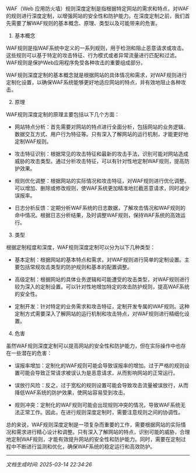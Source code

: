 WAF（Web 应用防火墙）规则深度定制是指根据特定网站的需求和特点，对WAF的规则进行深度定制，以增强网站的安全性和防护能力。在深度定制之前，我们首先需要了解WAF规则的基本概念、原理、类型以及可能带来的危害。

1. 基本概念

WAF规则是指WAF系统中定义的一系列规则，用于检测和阻止恶意请求或攻击。这些规则可以基于特定的攻击特征、行为模式或者异常流量进行匹配和过滤。WAF规则是保护Web应用程序免受各种攻击的重要组成部分。

WAF规则深度定制的基本概念就是根据网站的具体情况和需求，对WAF规则进行定制化设置，以确保WAF系统能够更好地适应网站的特点，并有效地阻止各种攻击。

2. 原理

WAF规则深度定制的原理主要包括以下几个方面：

- 网站特点分析：首先需要对网站的特点进行全面分析，包括网站的业务逻辑、数据交互方式、用户行为特征等。只有深入了解网站的运行机制，才能更好地定制WAF规则。

- 攻击特征识别：根据常见的攻击特征和最新的攻击手法，识别可能对网站造成威胁的攻击类型。通过分析攻击特征，可以有针对性地定制WAF规则，提高防护效果。

- 规则优化调整：根据网站的实际情况和攻击特征，对WAF规则进行优化调整。可以增加、删除或修改规则，使WAF系统更加精准地拦截恶意请求，同时减少误报率。

- 日志分析反馈：定期分析WAF系统的日志数据，了解攻击情况和WAF规则的命中情况。根据日志分析结果，及时调整WAF规则，保持WAF系统的高效运行。

3. 类型

根据定制程度和深度，WAF规则深度定制可以分为以下几种类型：

- 基本定制：根据网站的基本特点和需求，对WAF规则进行简单的定制设置。主要包括常规攻击类型的防护规则和基本的配置调整。

- 高级定制：根据网站的具体业务逻辑和可能遭受的攻击类型，对WAF规则进行较为深入的定制设置。可以针对性地增加特定的攻击防护规则，提高WAF系统的安全性。

- 定制开发：针对特定的业务需求和攻击特征，定制开发专属的WAF规则。这种定制方式需要深入了解网站的运行机制和攻击特点，对WAF规则进行精细化设置。

4. 危害

虽然WAF规则深度定制可以提高网站的安全性和防护能力，但在实际操作中也存在一些潜在的危害：

- 误报率增加：定制化的WAF规则可能会导致误报率的增加。过于严格的规则设置可能会导致正常请求被误认为是恶意请求，从而影响网站的正常运行。

- 误放行风险：反之，过于宽松的规则设置可能会导致攻击流量被误放行，从而降低WAF系统的防护效果，使网站容易受到攻击。

- 规则冲突：定制化的WAF规则可能会出现规则冲突的情况，导致WAF系统无法正常工作。因此，在进行规则深度定制时，需要注意规则之间的协调性。

总的来说，WAF规则深度定制是一项复杂而重要的工作，需要根据网站的实际情况和需求进行精心设计和调整。只有深入了解网站的特点，识别可能的威胁，合理地定制WAF规则，才能有效提升网站的安全性和防护能力。同时，需要在定制过程中不断进行监测和优化，确保WAF系统的稳定运行和高效防护。

---

*文档生成时间: 2025-03-14 22:34:26*
